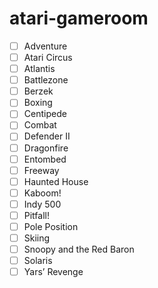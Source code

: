 # atari-gameroom


- [ ] Adventure
- [ ] Atari Circus
- [ ] Atlantis
- [ ] Battlezone
- [ ] Berzek
- [ ] Boxing
- [ ] Centipede
- [ ] Combat
- [ ] Defender II
- [ ] Dragonfire
- [ ] Entombed
- [ ] Freeway
- [ ] Haunted House
- [ ] Kaboom!
- [ ] Indy 500
- [ ] Pitfall!
- [ ] Pole Position
- [ ] Skiing
- [ ] Snoopy and the Red Baron
- [ ] Solaris
- [ ] Yars’ Revenge
